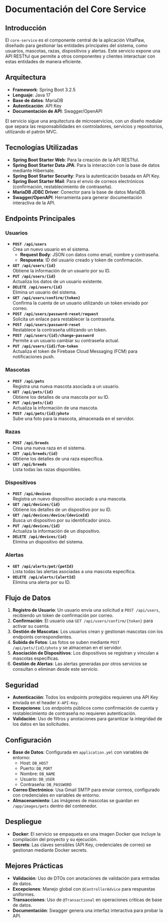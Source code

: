 # Documentación del Core Service

## Introducción
El `core-service` es el componente central de la aplicación VitalPaw, diseñado para gestionar las entidades principales del sistema, como usuarios, mascotas, razas, dispositivos y alertas. Este servicio expone una API RESTful que permite a otros componentes y clientes interactuar con estas entidades de manera eficiente.

## Arquitectura
- **Framework**: Spring Boot 3.2.5  
- **Lenguaje**: Java 17  
- **Base de datos**: MariaDB  
- **Autenticación**: API Key  
- **Documentación de API**: Swagger/OpenAPI  

El servicio sigue una arquitectura de microservicios, con un diseño modular que separa las responsabilidades en controladores, servicios y repositorios, utilizando el patrón MVC.

## Tecnologías Utilizadas
- **Spring Boot Starter Web**: Para la creación de la API RESTful.  
- **Spring Boot Starter Data JPA**: Para la interacción con la base de datos mediante Hibernate.  
- **Spring Boot Starter Security**: Para la autenticación basada en API Key.  
- **Spring Boot Starter Mail**: Para el envío de correos electrónicos (confirmación, restablecimiento de contraseña).  
- **MariaDB JDBC Driver**: Conector para la base de datos MariaDB.  
- **Swagger/OpenAPI**: Herramienta para generar documentación interactiva de la API.  

## Endpoints Principales

### Usuarios
- **`POST /api/users`**  
  Crea un nuevo usuario en el sistema.  
  - **Request Body**: JSON con datos como email, nombre y contraseña.  
  - **Respuesta**: ID del usuario creado y token de confirmación.  
- **`GET /api/users/{id}`**  
  Obtiene la información de un usuario por su ID.  
- **`PUT /api/users/{id}`**  
  Actualiza los datos de un usuario existente.  
- **`DELETE /api/users/{id}`**  
  Elimina un usuario del sistema.  
- **`GET /api/users/confirm/{token}`**  
  Confirma la cuenta de un usuario utilizando un token enviado por correo.  
- **`POST /api/users/password-reset/request`**  
  Solicita un enlace para restablecer la contraseña.  
- **`POST /api/users/password-reset`**  
  Restablece la contraseña utilizando un token.  
- **`POST /api/users/{id}/change-password`**  
  Permite a un usuario cambiar su contraseña actual.  
- **`PUT /api/users/{id}/fcm-token`**  
  Actualiza el token de Firebase Cloud Messaging (FCM) para notificaciones push.  

### Mascotas
- **`POST /api/pets`**  
  Registra una nueva mascota asociada a un usuario.  
- **`GET /api/pets/{id}`**  
  Obtiene los detalles de una mascota por su ID.  
- **`PUT /api/pets/{id}`**  
  Actualiza la información de una mascota.  
- **`POST /api/pets/{id}/photo`**  
  Sube una foto para la mascota, almacenada en el servidor.  

### Razas
- **`POST /api/breeds`**  
  Crea una nueva raza en el sistema.  
- **`GET /api/breeds/{id}`**  
  Obtiene los detalles de una raza específica.  
- **`GET /api/breeds`**  
  Lista todas las razas disponibles.  

### Dispositivos
- **`POST /api/devices`**  
  Registra un nuevo dispositivo asociado a una mascota.  
- **`GET /api/devices/{id}`**  
  Obtiene los detalles de un dispositivo por su ID.  
- **`GET /api/devices/device/{deviceId}`**  
  Busca un dispositivo por su identificador único.  
- **`PUT /api/devices/{id}`**  
  Actualiza la información de un dispositivo.  
- **`DELETE /api/devices/{id}`**  
  Elimina un dispositivo del sistema.  

### Alertas
- **`GET /api/alerts/pet/{petId}`**  
  Lista todas las alertas asociadas a una mascota específica.  
- **`DELETE /api/alerts/{alertId}`**  
  Elimina una alerta por su ID.  

## Flujo de Datos
1. **Registro de Usuario**: Un usuario envía una solicitud a `POST /api/users`, recibiendo un token de confirmación por correo.  
2. **Confirmación**: El usuario usa `GET /api/users/confirm/{token}` para activar su cuenta.  
3. **Gestión de Mascotas**: Los usuarios crean y gestionan mascotas con los endpoints correspondientes.  
4. **Subida de Fotos**: Las fotos se suben mediante `POST /api/pets/{id}/photo` y se almacenan en el servidor.  
5. **Asociación de Dispositivos**: Los dispositivos se registran y vinculan a mascotas específicas.  
6. **Gestión de Alertas**: Las alertas generadas por otros servicios se consultan o eliminan desde este servicio.  

## Seguridad
- **Autenticación**: Todos los endpoints protegidos requieren una API Key enviada en el header `X-API-Key`.  
- **Excepciones**: Los endpoints públicos como confirmación de cuenta y restablecimiento de contraseña no requieren autenticación.  
- **Validación**: Uso de filtros y anotaciones para garantizar la integridad de los datos en las solicitudes.  

## Configuración
- **Base de Datos**: Configurada en `application.yml` con variables de entorno:  
  - Host: `DB_HOST`  
  - Puerto: `DB_PORT`  
  - Nombre: `DB_NAME`  
  - Usuario: `DB_USER`  
  - Contraseña: `DB_PASSWORD`  
- **Correo Electrónico**: Usa Gmail SMTP para enviar correos, configurado con credenciales en variables de entorno.  
- **Almacenamiento**: Las imágenes de mascotas se guardan en `/app/images/pets` dentro del contenedor.  

## Despliegue
- **Docker**: El servicio se empaqueta en una imagen Docker que incluye la compilación del proyecto y su ejecución.  
- **Secrets**: Las claves sensibles (API Key, credenciales de correo) se gestionan mediante Docker secrets.  

## Mejores Prácticas
- **Validación**: Uso de DTOs con anotaciones de validación para entradas de datos.  
- **Excepciones**: Manejo global con `@ControllerAdvice` para respuestas uniformes.  
- **Transacciones**: Uso de `@Transactional` en operaciones críticas de base de datos.  
- **Documentación**: Swagger genera una interfaz interactiva para probar la API.